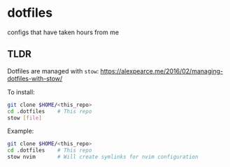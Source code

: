 # dotfiles
configs that have taken hours from me

## TLDR
Dotfiles are managed with `stow`: https://alexpearce.me/2016/02/managing-dotfiles-with-stow/

To install:

```bash
git clone $HOME/<this_repo>
cd .dotfiles    # This repo
stow [file]
```

Example:
```bash
git clone $HOME/<this_repo>
cd .dotfiles    # This repo
stow nvim       # Will create symlinks for nvim configuration 
```
